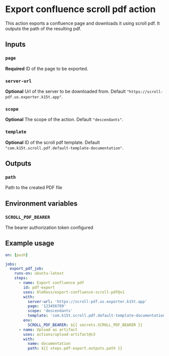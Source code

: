 # Export confluence scroll pdf action

This action exports a confluence page and downloads it using scroll pdf. It outputs the path of the resulting pdf.

## Inputs

### `page`
**Required** ID of the page to be exported.
### `server-url`
**Optional** Url of the server to be downloaded from. Default `"https://scroll-pdf.us.exporter.k15t.app"`.
### `scope`
**Optional** The scope of the action. Default `"descendants"`.
### `template`
**Optional** ID of the scroll pdf template. Default `"com.k15t.scroll.pdf.default-template-documentation"`.

## Outputs

### `path`
Path to the created PDF file

## Environment variables

### `SCROLL_PDF_BEARER`
The bearer authorization token configured

## Example usage

```yaml
on: [push]

jobs:
  export_pdf_job:
    runs-on: ubuntu-latest
    steps:
      - name: Export confluence pdf
        id: pdf-export
        uses: OleRoss/export-confluence-scroll-pdf@v1
        with:
          server-url: 'https://scroll-pdf.us.exporter.k15t.app'
          page: '123456789'
          scope: 'descendants'
          template: 'com.k15t.scroll.pdf.default-template-documentation'
        env:
          SCROLL_PDF_BEARER: ${{ secrets.SCROLL_PDF_BEARER }}
      - name: Upload as artifact
        uses: actions/upload-artifact@v3
        with:
          name: documentation
          path: ${{ steps.pdf-export.outputs.path }}
```
